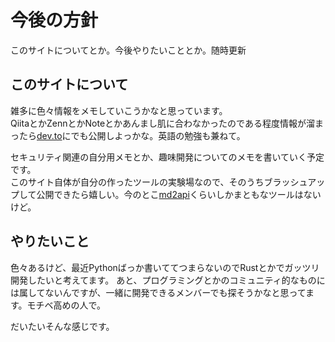 # 今後の方針
このサイトについてとか。今後やりたいこととか。随時更新

## このサイトについて
雑多に色々情報をメモしていこうかなと思っています。  
QiitaとかZennとかNoteとかあんまし肌に合わなかったのである程度情報が溜まったら[dev.to](https://dev.to/)にでも公開しよっかな。英語の勉強も兼ねて。

セキュリティ関連の自分用メモとか、趣味開発についてのメモを書いていく予定です。  
このサイト自体が自分の作ったツールの実験場なので、そのうちブラッシュアップして公開できたら嬉しい。今のとこ[md2api](http://localhost:3000/posts/md2api)くらいしかまともなツールはないけど。

## やりたいこと
色々あるけど、最近Pythonばっか書いててつまらないのでRustとかでガッツリ開発したいと考えてます。
あと、プログラミングとかのコミュニティ的なものには属してないんですが、一緒に開発できるメンバーでも探そうかなと思ってます。モチベ高めの人で。

だいたいそんな感じです。
